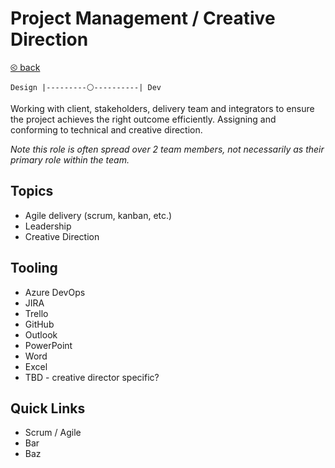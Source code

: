 # Project Management / Creative Direction

[&olt; back](./README.md)

`Design |---------⚪----------| Dev`

Working with client, stakeholders, delivery team and integrators to ensure the project achieves the right outcome efficiently.  Assigning and conforming to technical and creative direction.

_Note this role is often spread over 2 team members, not necessarily as their primary role within the team._

## Topics

* Agile delivery (scrum, kanban, etc.)
* Leadership
* Creative Direction

## Tooling

* Azure DevOps
* JIRA
* Trello
* GitHub
* Outlook
* PowerPoint
* Word
* Excel
* TBD - creative director specific?

## Quick Links

* Scrum / Agile
* Bar
* Baz